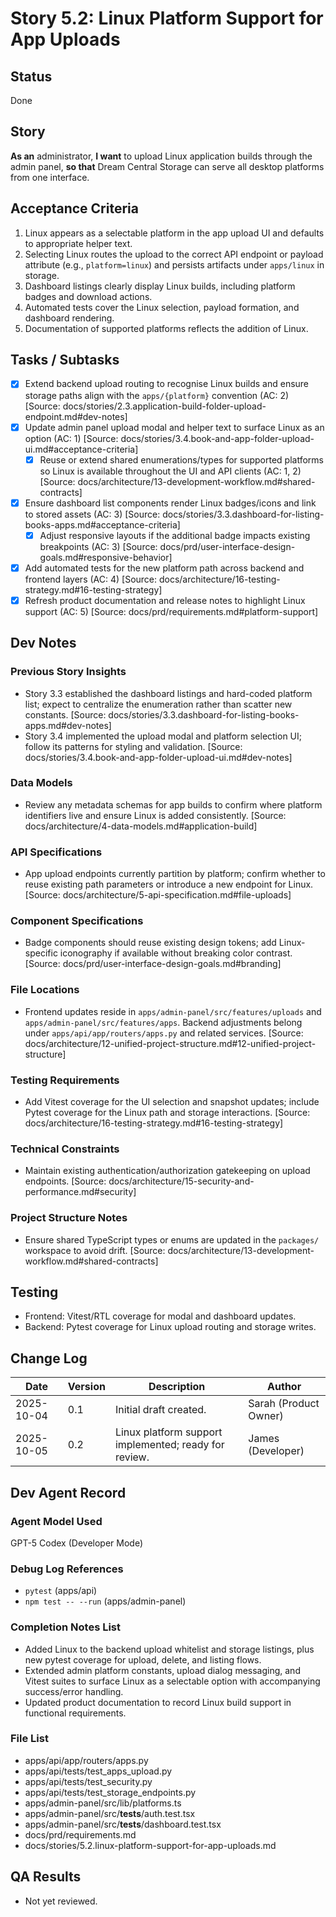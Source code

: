 # Story 5.2: Linux Platform Support for App Uploads

## Status

Done

## Story

**As an** administrator,
**I want** to upload Linux application builds through the admin panel,
**so that** Dream Central Storage can serve all desktop platforms from one interface.

## Acceptance Criteria

1. Linux appears as a selectable platform in the app upload UI and defaults to appropriate helper text.
2. Selecting Linux routes the upload to the correct API endpoint or payload attribute (e.g., `platform=linux`) and persists artifacts under `apps/linux` in storage.
3. Dashboard listings clearly display Linux builds, including platform badges and download actions.
4. Automated tests cover the Linux selection, payload formation, and dashboard rendering.
5. Documentation of supported platforms reflects the addition of Linux.

## Tasks / Subtasks

- [x] Extend backend upload routing to recognise Linux builds and ensure storage paths align with the `apps/{platform}` convention (AC: 2) [Source: docs/stories/2.3.application-build-folder-upload-endpoint.md#dev-notes]
- [x] Update admin panel upload modal and helper text to surface Linux as an option (AC: 1) [Source: docs/stories/3.4.book-and-app-folder-upload-ui.md#acceptance-criteria]
  - [x] Reuse or extend shared enumerations/types for supported platforms so Linux is available throughout the UI and API clients (AC: 1, 2) [Source: docs/architecture/13-development-workflow.md#shared-contracts]
- [x] Ensure dashboard list components render Linux badges/icons and link to stored assets (AC: 3) [Source: docs/stories/3.3.dashboard-for-listing-books-apps.md#acceptance-criteria]
  - [x] Adjust responsive layouts if the additional badge impacts existing breakpoints (AC: 3) [Source: docs/prd/user-interface-design-goals.md#responsive-behavior]
- [x] Add automated tests for the new platform path across backend and frontend layers (AC: 4) [Source: docs/architecture/16-testing-strategy.md#16-testing-strategy]
- [x] Refresh product documentation and release notes to highlight Linux support (AC: 5) [Source: docs/prd/requirements.md#platform-support]

## Dev Notes

### Previous Story Insights

- Story 3.3 established the dashboard listings and hard-coded platform list; expect to centralize the enumeration rather than scatter new constants. [Source: docs/stories/3.3.dashboard-for-listing-books-apps.md#dev-notes]
- Story 3.4 implemented the upload modal and platform selection UI; follow its patterns for styling and validation. [Source: docs/stories/3.4.book-and-app-folder-upload-ui.md#dev-notes]

### Data Models

- Review any metadata schemas for app builds to confirm where platform identifiers live and ensure Linux is added consistently. [Source: docs/architecture/4-data-models.md#application-build]

### API Specifications

- App upload endpoints currently partition by platform; confirm whether to reuse existing path parameters or introduce a new endpoint for Linux. [Source: docs/architecture/5-api-specification.md#file-uploads]

### Component Specifications

- Badge components should reuse existing design tokens; add Linux-specific iconography if available without breaking color contrast. [Source: docs/prd/user-interface-design-goals.md#branding]

### File Locations

- Frontend updates reside in `apps/admin-panel/src/features/uploads` and `apps/admin-panel/src/features/apps`. Backend adjustments belong under `apps/api/app/routers/apps.py` and related services. [Source: docs/architecture/12-unified-project-structure.md#12-unified-project-structure]

### Testing Requirements

- Add Vitest coverage for the UI selection and snapshot updates; include Pytest coverage for the Linux path and storage interactions. [Source: docs/architecture/16-testing-strategy.md#16-testing-strategy]

### Technical Constraints

- Maintain existing authentication/authorization gatekeeping on upload endpoints. [Source: docs/architecture/15-security-and-performance.md#security]

### Project Structure Notes

- Ensure shared TypeScript types or enums are updated in the `packages/` workspace to avoid drift. [Source: docs/architecture/13-development-workflow.md#shared-contracts]

## Testing

- Frontend: Vitest/RTL coverage for modal and dashboard updates.
- Backend: Pytest coverage for Linux upload routing and storage writes.

## Change Log

| Date       | Version | Description                                           | Author                |
| ---------- | ------- | ----------------------------------------------------- | --------------------- |
| 2025-10-04 | 0.1     | Initial draft created.                                | Sarah (Product Owner) |
| 2025-10-05 | 0.2     | Linux platform support implemented; ready for review. | James (Developer)     |

## Dev Agent Record

### Agent Model Used

GPT-5 Codex (Developer Mode)

### Debug Log References

- `pytest` (apps/api)
- `npm test -- --run` (apps/admin-panel)

### Completion Notes List

- Added Linux to the backend upload whitelist and storage listings, plus new pytest coverage for upload, delete, and listing flows.
- Extended admin platform constants, upload dialog messaging, and Vitest suites to surface Linux as a selectable option with accompanying success/error handling.
- Updated product documentation to record Linux build support in functional requirements.

### File List

- apps/api/app/routers/apps.py
- apps/api/tests/test_apps_upload.py
- apps/api/tests/test_security.py
- apps/api/tests/test_storage_endpoints.py
- apps/admin-panel/src/lib/platforms.ts
- apps/admin-panel/src/**tests**/auth.test.tsx
- apps/admin-panel/src/**tests**/dashboard.test.tsx
- docs/prd/requirements.md
- docs/stories/5.2.linux-platform-support-for-app-uploads.md

## QA Results

- Not yet reviewed.
